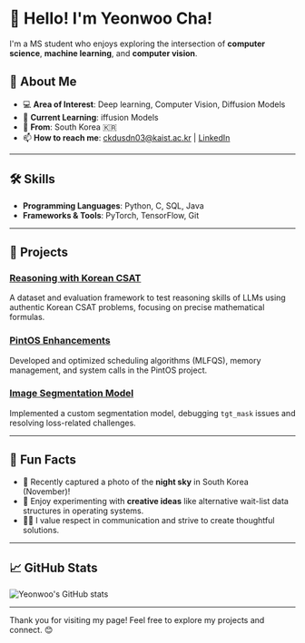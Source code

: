 # 👋 Hello! I'm Yeonwoo Cha!

I'm a MS student who enjoys exploring the intersection of **computer science**, **machine learning**, and **computer vision**. 

## 🌟 About Me

- 💻 **Area of Interest**: Deep learning, Computer Vision, Diffusion Models
- 📘 **Current Learning**: iffusion Models
- 📍 **From**: South Korea 🇰🇷
- 📫 **How to reach me**: [ckdusdn03@kaist.ac.kr](mailto:ckdusdn03@kaist.ac.kr) | [LinkedIn](https://linkedin.com/in/your-link)

---

## 🛠️ Skills

- **Programming Languages**: Python, C, SQL, Java
- **Frameworks & Tools**: PyTorch, TensorFlow, Git

---

## 🌱 Projects

### [Reasoning with Korean CSAT](https://github.com/your-repo-name)
A dataset and evaluation framework to test reasoning skills of LLMs using authentic Korean CSAT problems, focusing on precise mathematical formulas.

### [PintOS Enhancements](https://github.com/your-repo-name)
Developed and optimized scheduling algorithms (MLFQS), memory management, and system calls in the PintOS project.

### [Image Segmentation Model](https://github.com/your-repo-name)
Implemented a custom segmentation model, debugging `tgt_mask` issues and resolving loss-related challenges.

---

## 🎨 Fun Facts

- 🌌 Recently captured a photo of the **night sky** in South Korea (November)!
- 📝 Enjoy experimenting with **creative ideas** like alternative wait-list data structures in operating systems.
- 🙋‍♂️ I value respect in communication and strive to create thoughtful solutions.

---

## 📈 GitHub Stats

![Yeonwoo's GitHub stats](https://github-readme-stats.vercel.app/api?username=yeonwoocha&show_icons=true&theme=radical)

---

Thank you for visiting my page! Feel free to explore my projects and connect. 😊
